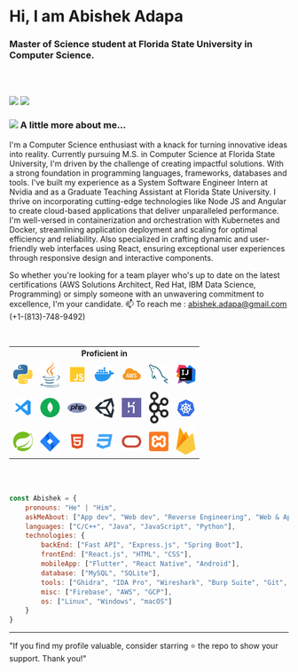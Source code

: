 # Hi, I am Abishek Adapa

### Master of Science student at Florida State University in Computer Science.
<br/>
<br/>

[![](https://img.shields.io/badge/LinkedIn-Abishek%20Adapa%20-blue)](https://www.linkedin.com/in/abishek-adapa/)
[![](https://img.shields.io/badge/GMail-abishek.adapa%40gmail.com-red)](mailto:abishek.adapa@gmail.com)


### <img src="https://media.giphy.com/media/VgCDAzcKvsR6OM0uWg/giphy.gif" width="50"> A little more about me...  

I'm a Computer Science enthusiast with a knack for turning innovative ideas into reality. Currently pursuing M.S. in Computer Science at Florida State University, I'm driven by the challenge of creating impactful solutions. With a strong foundation in programming languages, frameworks, databases and tools. I've built my experience as a System Software Engineer Intern at Nvidia and as a Graduate Teaching Assistant at Florida State University. I thrive on incorporating cutting-edge technologies like Node JS and Angular to create cloud-based applications that deliver unparalleled performance. I'm well-versed in containerization and orchestration with Kubernetes and Docker, streamlining application deployment and scaling for optimal efficiency and reliability. Also specialized in crafting dynamic and user-friendly web interfaces using React, ensuring exceptional user experiences through responsive design and interactive components. 

So whether you're looking for a team player who's up to date on the latest certifications (AWS Solutions Architect, Red Hat, IBM Data Science, Programming) or simply someone with an unwavering commitment to excellence, I'm your candidate.
📫 To reach me : abishek.adapa@gmail.com (+1-(813)-748-9492)


<br>

<table border-collapse="collapse">
  <tr>
  <th colspan="20" align="middle"> Proficient in </th>
  </tr>
  <tr>
  <td align="center">
  <img alt="Python" width="35px" src="imgs/python-5.svg" />  
  </td>
  <td align="center">
  <img alt="Java" width="35px" src="imgs/jee.svg" />  
  </td>
  <td align="center">
  <img alt="JavaScript" width="35px" src="imgs/javascript.svg" />
  <td align="center">
  <img alt="Docker" width="35px" src="imgs/docker.png" />  
  </td>
  <td align="center">
  <img alt="AWS" width="35px" src="imgs/awslogo2.png" />  
  </td>
  <td align="center">
  <img alt="MySQL" width="35px" src="imgs/mysql-6.svg" />  
  </td>
  <td align="center">
  <img alt="Intellij" width="35px" src="imgs/intellij-idea.svg" />  
  </td>
  </tr>
  <tr>
  <td align="center">
  <img alt="VsCode" width="35px" src="imgs/vscode.svg" />  
  </td>
  <td align="center">
  <img alt="MongoDB" width="35px" src="imgs/mongodb.svg" />  
  </td>
  <td align="center">
  <img alt="PHP" width="35px" src="imgs/php-1.svg" />
  <td align="center">
  <img alt="Unity" width="35px" src="imgs/unity-69.svg" />  
  </td>
  <td align="center">
  <img alt="Heroku" width="35px" src="imgs/heroku-4.svg" />  
  </td>
  <td align="center">
  <img alt="kafka" width="35px" src="imgs/Apache_kafka.svg.png" />  
  </td>
  <td align="center">
  <img alt="kube" width="35px" src="imgs/kube.png" />  
  </td>
  </tr>
  <tr>
  <td align="center">
  <img alt="Spring" width="35px" src="imgs/spring-3.svg" />  
  </td>
  <td align="center">
  <img alt="Jira" width="35px" src="imgs/jira.svg" />  
  </td>
  <td align="center">
  <img alt="HTML" width="35px" src="imgs/html.svg" />  
  </td>
  <td align="center">
  <img alt="CSS3" width="35px" src="imgs/css.svg" /> 
  </td>
  <td align="center">
  <img alt="Oracle" width="35px" src="imgs/oracle.svg" />
  </td>
  <td align="center">
  <img alt="Xampp" width="35px" src="imgs/xampp.svg" />
  </td>
   <td align="center">
  <img alt="Firebase" width="35px" src="imgs/firebase-1.svg" />
  </td>
  </tr>
</table>
<br>

<br>

```javascript
const Abishek = {
    pronouns: "He" | "Him",
    askMeAbout: ["App dev", "Web dev", "Reverse Engineering", "Web & App Security", "Tech"],
    languages: ["C/C++", "Java", "JavaScript", "Python"],
    technologies: {
        backEnd: ["Fast API", "Express.js", "Spring Boot"],
        frontEnd: ["React.js", "HTML", "CSS"],
        mobileApp: ["Flutter", "React Native", "Android"],
        database: ["MySQL", "SQLite"],
        tools: ["Ghidra", "IDA Pro", "Wireshark", "Burp Suite", "Git", "JSON", "XML", "Google Protocol Buffers"],
        misc: ["Firebase", "AWS", "GCP"],
        os: ["Linux", "Windows", "macOS"]
    }
}
```

---
   "If you find my profile valuable, consider starring ⭐ the repo to show your support. Thank you!"
